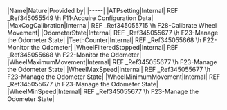 ﻿

|Name|Nature|Provided by|
|-----|
|ATPsetting|Internal| REF _Ref345055549 \h F11-Acquire Configuration Data|
|MaxCogCalibration|Internal| REF _Ref345055715 \h F28-Calibrate Wheel Movement|
|OdometerState|Internal| REF _Ref345055677 \h F23-Manage the Odometer State|
|TeethCounter|Internal| REF _Ref345055668 \h F22-Monitor the Odometer|
|WheelFilteredStopped|Internal| REF _Ref345055668 \h F22-Monitor the Odometer|
|WheelMaximumMovement|Internal| REF _Ref345055677 \h F23-Manage the Odometer State|
|WheelMaxSpeed|Internal| REF _Ref345055677 \h F23-Manage the Odometer State|
|WheelMinimumMovement|Internal| REF _Ref345055677 \h F23-Manage the Odometer State|
|WheelMinSpeed|Internal| REF _Ref345055677 \h F23-Manage the Odometer State|

